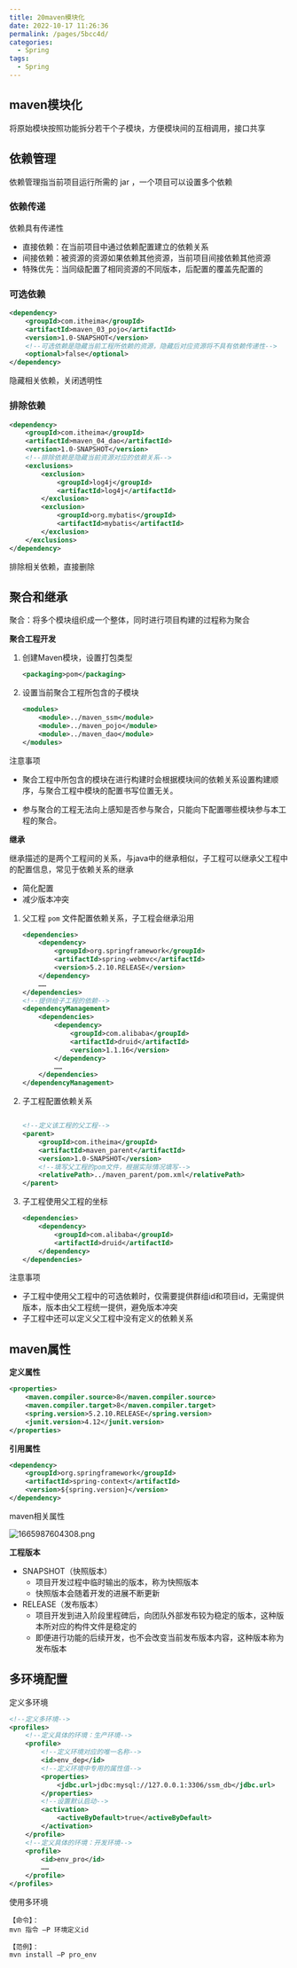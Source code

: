 ```yaml
---
title: 20maven模块化
date: 2022-10-17 11:26:36
permalink: /pages/5bcc4d/
categories:
  - Spring
tags:
  - Spring 
---
```

## maven模块化

将原始模块按照功能拆分若干个子模块，方便模块间的互相调用，接口共享

## 依赖管理

依赖管理指当前项目运行所需的 jar ，一个项目可以设置多个依赖

### 依赖传递

依赖具有传递性

- 直接依赖：在当前项目中通过依赖配置建立的依赖关系
- 间接依赖：被资源的资源如果依赖其他资源，当前项目间接依赖其他资源
- 特殊优先：当同级配置了相同资源的不同版本，后配置的覆盖先配置的

### 可选依赖

```xml
<dependency>
    <groupId>com.itheima</groupId>
    <artifactId>maven_03_pojo</artifactId>
    <version>1.0-SNAPSHOT</version>
    <!--可选依赖是隐藏当前工程所依赖的资源，隐藏后对应资源将不具有依赖传递性-->
    <optional>false</optional>
</dependency>
```

隐藏相关依赖，关闭透明性

### 排除依赖

```xml
<dependency>
    <groupId>com.itheima</groupId>
    <artifactId>maven_04_dao</artifactId>
    <version>1.0-SNAPSHOT</version>
    <!--排除依赖是隐藏当前资源对应的依赖关系-->
    <exclusions>
        <exclusion>
            <groupId>log4j</groupId>
            <artifactId>log4j</artifactId>
        </exclusion>
        <exclusion>
            <groupId>org.mybatis</groupId>
            <artifactId>mybatis</artifactId>
        </exclusion>
    </exclusions>
</dependency>
```

排除相关依赖，直接删除

## 聚合和继承

聚合：将多个模块组织成一个整体，同时进行项目构建的过程称为聚合

**聚合工程开发**

1. 创建Maven模块，设置打包类型

   ```xml
   <packaging>pom</packaging>
   ```

2. 设置当前聚合工程所包含的子模块

   ```xml
   <modules>
       <module>../maven_ssm</module>
       <module>../maven_pojo</module>
       <module>../maven_dao</module>
   </modules>
   ```

注意事项

- 聚合工程中所包含的模块在进行构建时会根据模块间的依赖关系设置构建顺序，与聚合工程中模块的配置书写位置无关。

- 参与聚合的工程无法向上感知是否参与聚合，只能向下配置哪些模块参与本工程的聚合。

**继承**

继承描述的是两个工程间的关系，与java中的继承相似，子工程可以继承父工程中的配置信息，常见于依赖关系的继承

- 简化配置
- 减少版本冲突

1. 父工程 `pom` 文件配置依赖关系，子工程会继承沿用

   ```xml
   <dependencies>
       <dependency>
           <groupId>org.springframework</groupId>
           <artifactId>spring-webmvc</artifactId>
           <version>5.2.10.RELEASE</version>
       </dependency>
       ……
   </dependencies>
   <!--提供给子工程的依赖-->
   <dependencyManagement>
       <dependencies>
           <dependency>
               <groupId>com.alibaba</groupId>
               <artifactId>druid</artifactId>
               <version>1.1.16</version>
           </dependency>
           ……
       </dependencies>
   </dependencyManagement>
   ```

2. 子工程配置依赖关系

   ```xml
   
   <!--定义该工程的父工程-->
   <parent>
       <groupId>com.itheima</groupId>
       <artifactId>maven_parent</artifactId>
       <version>1.0-SNAPSHOT</version>
       <!--填写父工程的pom文件，根据实际情况填写-->
       <relativePath>../maven_parent/pom.xml</relativePath>
   </parent>
   ```

3. 子工程使用父工程的坐标

   ```xml
   <dependencies>
       <dependency>
           <groupId>com.alibaba</groupId>
           <artifactId>druid</artifactId>
       </dependency>
   </dependencies>
   ```

注意事项

- 子工程中使用父工程中的可选依赖时，仅需要提供群组id和项目id，无需提供版本，版本由父工程统一提供，避免版本冲突
- 子工程中还可以定义父工程中没有定义的依赖关系

## maven属性

**定义属性**

```xml
<properties>
    <maven.compiler.source>8</maven.compiler.source>
    <maven.compiler.target>8</maven.compiler.target>
    <spring.version>5.2.10.RELEASE</spring.version>
    <junit.version>4.12</junit.version>
</properties>
```

**引用属性**

```xml
<dependency>
    <groupId>org.springframework</groupId>
    <artifactId>spring-context</artifactId>
    <version>${spring.version}</version>
</dependency>
```

maven相关属性

![1665987604308.png](http://img.yuadh.com/imgs/2022/10/17/1665987604308.png)

**工程版本**

- SNAPSHOT（快照版本）
  - 项目开发过程中临时输出的版本，称为快照版本
  - 快照版本会随着开发的进展不断更新
- RELEASE（发布版本）
  - 项目开发到进入阶段里程碑后，向团队外部发布较为稳定的版本，这种版本所对应的构件文件是稳定的
  - 即便进行功能的后续开发，也不会改变当前发布版本内容，这种版本称为发布版本

## 多环境配置

定义多环境

```xml
<!--定义多环境-->
<profiles>
    <!--定义具体的环境：生产环境-->
    <profile>
        <!--定义环境对应的唯一名称-->
        <id>env_dep</id>
        <!--定义环境中专用的属性值-->
        <properties>
            <jdbc.url>jdbc:mysql://127.0.0.1:3306/ssm_db</jdbc.url>
        </properties>
        <!--设置默认启动-->
        <activation>
            <activeByDefault>true</activeByDefault>
        </activation>
    </profile>
    <!--定义具体的环境：开发环境-->
    <profile>
        <id>env_pro</id>
        ……
    </profile>
</profiles>
```

使用多环境

```shell
【命令】：
mvn 指令 –P 环境定义id

【范例】：
mvn install –P pro_env
```























